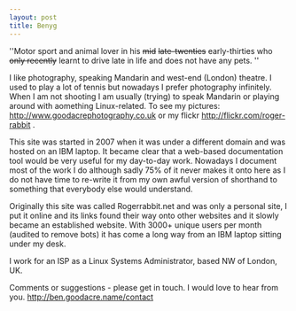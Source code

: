 ```yaml
---
layout: post 
title: Benyg
---
```


\'\'Motor sport and animal lover in his ~~mid~~ ~~late-twenties~~
early-thirties who ~~only recently~~ learnt to drive late in life and
does not have any pets. \'\'

I like photography, speaking Mandarin and west-end (London) theatre. I
used to play a lot of tennis but nowadays I prefer photography
infinitely. When I am not shooting I am usually (trying) to speak
Mandarin or playing around with aomething Linux-related. To see my
pictures: <http://www.goodacrephotography.co.uk> or my flickr
<http://flickr.com/roger-rabbit> .

This site was started in 2007 when it was under a different domain and
was hosted on an IBM laptop. It became clear that a web-based
documentation tool would be very useful for my day-to-day work. Nowadays
I document most of the work I do although sadly 75% of it never makes it
onto here as I do not have time to re-write it from my own awful version
of shorthand to something that everybody else would understand.

Originally this site was called Rogerrabbit.net and was only a personal
site, I put it online and its links found their way onto other websites
and it slowly became an established website. With 3000+ unique users per
month (audited to remove bots) it has come a long way from an IBM laptop
sitting under my desk.

I work for an ISP as a Linux Systems Administrator, based NW of London,
UK.

Comments or suggestions - please get in touch. I would love to hear from
you. <http://ben.goodacre.name/contact>
